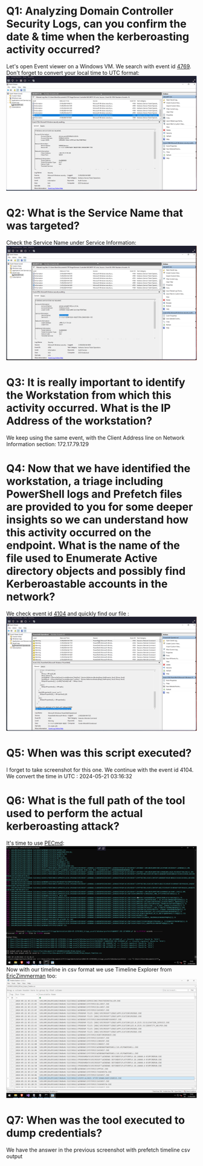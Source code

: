 # Q1: Analyzing Domain Controller Security Logs, can you confirm the date & time when the kerberoasting activity occurred?

Let's open Event viewer on a Windows VM. We search with event id [4769](https://learn.microsoft.com/en-us/previous-versions/windows/it-pro/windows-10/security/threat-protection/auditing/event-4769). Don't forget to convert your local time to UTC format:
![Kerb](./assets/2024-09-21T16_52_20,152679715+02_00.png)

# Q2: What is the Service Name that was targeted?

Check the Service Name under Service Information:
![ServName](./assets/2024-09-21T16_58_06,480108177+02_00.png)

# Q3: It is really important to identify the Workstation from which this activity occurred. What is the IP Address of the workstation?

We keep using the same event, with the Client Address line on Network Information section: 172.17.79.129

# Q4: Now that we have identified the workstation, a triage including PowerShell logs and Prefetch files are provided to you for some deeper insights so we can understand how this activity occurred on the endpoint. What is the name of the file used to Enumerate Active directory objects and possibly find Kerberoastable accounts in the network?

We check event id [4104](https://learn.microsoft.com/en-us/powershell/module/microsoft.powershell.core/about/about_logging_windows?view=powershell-7.4) and quickly find our file :
![File](./assets/2024-09-21T17_21_57,769350061+02_00.png)

# Q5: When was this script executed?

I forget to take screenshot for this one.
We continue with the event id 4104. We convert the time in UTC : 2024-05-21 03:16:32

# Q6: What is the full path of the tool used to perform the actual kerberoasting attack?

It's time to use [PECmd](https://github.com/EricZimmerman/PECmd):
![PECmd](./assets/2024-09-21T17:43:14,898324545+02:00.png)
Now with our timeline in csv format we use Timeline Explorer from [EricZimmerman](https://github.com/EricZimmerman) too:
![TimelineExplorer](./assets/2024-09-21T17:43:19,948875654+02:00.png)

# Q7: When was the tool executed to dump credentials?

We have the answer in the previous screenshot with prefetch timeline csv output
